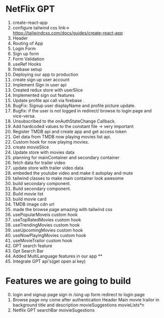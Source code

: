 # NetFlix GPT

1. create-react-app
2. configure tailwind css link-> https://tailwindcss.com/docs/guides/create-react-app
3. Header
4. Routing of App
5. Login Form
6. Sign up form
7. Form Validation
8. useRef Hooks
9. firebase setup
10. Deploying our app to production
11. create sign up user account
12. Implement Sign in user api
13. Created redux store with userSlice
14. Implemented sign out features
15. Update profile api call via firebase .
16. BugFix: Signup user displayName and profile picture update.
17. Bugfix: if the user is not logged in redirect/ browse to login page and vice-versa.
18. Unsubscribed to the onAuthStateChange Callback.
19. Add hardcoded values to the constant file -> very important
20. Register TMDB api and create app and get access token
21. Get data from TMDB now playing movies list api.
22. Custom hook for now playing movies.
23. create movieSlice
24. Update store with movies data
25. planning for mainContainer and secondary container
26. fetch data for trailer video
27. update store with trailer video data
28. embeded the youtube video and make it autoplay and mute
29. tailwind classes to make main container look awesome
30. build secondary component.
31. Build secondary component.
32. Build movie list
33. build movie card
34. TMDB image cdn url
35. made the browse page amazing with tailwind css
36. usePopularMoveis custom hook
37. useTopRatedMovies custom hook
38. useTrendingMovies custom hook
39. useUpcomingMovies custom hook
40. useNowPlayingMovies custom hook
41. useMovieTrailor custom hook
42. GPT search feature
43. Gpt Search Bar
44. Added MultiLanguage features in our app **
45. Integrate GPT api's(get open ai key)


# Features we are going to build

0. login and signup page
   sign in /sing up form
   redirect to login page
1. Browse page ony come after authentication
   Header
   Main movie
   trailor in background
   title and description
   movieSuggestions
   movieLists\*n
2. Netflix GPT
   searchBar
   moivieSugestions

<!--
1. How to setUp Redux store.
- use redux toolkit
- istall two libraries
1. npm i -D @reduxjs/toolkit
2.npm i react-redux
- After installing library -> create redux store.
1 Create utils folder and inside util folder create file called appStore.js
inside appStore.js file write code

import { configureStore } from "@reduxjs/toolkit";
import userReducer from "./userSlice";

const appStore = configureStore({
  reducer: { userReducer },
});

export default appStore;

2. after creating store create slice
for creating anyType of slice use method called createSlice

import { createSlice } from "@reduxjs/toolkit";

const userSlice = createSlice({
  name: "user",
  initialState: null,
  reducers: {
    addUser: (state, action) => {
      return action.payload;
    },
    removeUser: (state, action) => {
      return null;
    },
  },
});

export const { addUser, removeUser } = userSlice.actions;
export default userSlice.reducer;

3. after setting store provide store to your root of your application App.js

wrap your component in <Provider store={appStore}> <Body/> </Provider>

4. If you want to fetch anything inside redux store use useSelector hook.

 -->
